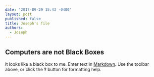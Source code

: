 ```yaml
---
date: '2017-09-29 15:43 -0400'
layout: post
published: false
title: Joseph's file
authors:
  - Joseph
---
```

## Computers are not Black Boxes

It looks like a black box to me. 
Enter text in [Markdown](http://daringfireball.net/projects/markdown/). Use the toolbar above, or click the **?** button for formatting help.

